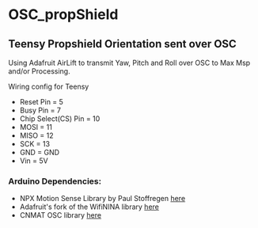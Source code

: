 # OSC_propShield

## Teensy Propshield Orientation sent over OSC

Using Adafruit AirLift to transmit Yaw, Pitch and Roll over OSC to Max Msp and/or Processing. 

Wiring config for Teensy
* Reset Pin = 5
* Busy Pin = 7
* Chip Select(CS) Pin = 10
* MOSI = 11
* MISO = 12
* SCK = 13
* GND = GND
* Vin = 5V

### Arduino Dependencies: 
* NPX Motion Sense Library by Paul Stoffregen [here](https://github.com/PaulStoffregen/NXPMotionSense)
* Adafruit's fork of the WifiNINA library [here](https://learn.adafruit.com/adafruit-airlift-breakout/arduino)
* CNMAT OSC library [here](https://github.com/CNMAT/OSC)

